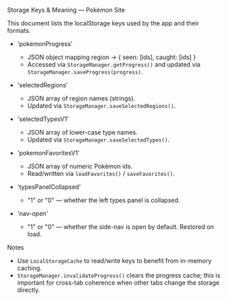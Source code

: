 Storage Keys & Meaning — Pokémon Site

This document lists the localStorage keys used by the app and their formats.

- 'pokemonProgress'
  - JSON object mapping region -> { seen: [ids], caught: [ids] }
  - Accessed via `StorageManager.getProgress()` and updated via `StorageManager.saveProgress(progress)`.

- 'selectedRegions'
  - JSON array of region names (strings).
  - Updated via `StorageManager.saveSelectedRegions()`.

- 'selectedTypesV1'
  - JSON array of lower-case type names.
  - Updated via `StorageManager.saveSelectedTypes()`.

- 'pokemonFavoritesV1'
  - JSON array of numeric Pokémon ids.
  - Read/written via `loadFavorites()` / `saveFavorites()`.

- 'typesPanelCollapsed'
  - "1" or "0" — whether the left types panel is collapsed.

- 'nav-open'
  - "1" or "0" — whether the side-nav is open by default. Restored on load.

Notes

- Use `LocalStorageCache` to read/write keys to benefit from in-memory caching.
- `StorageManager.invalidateProgress()` clears the progress cache; this is important for cross-tab coherence when other tabs change the storage directly.


